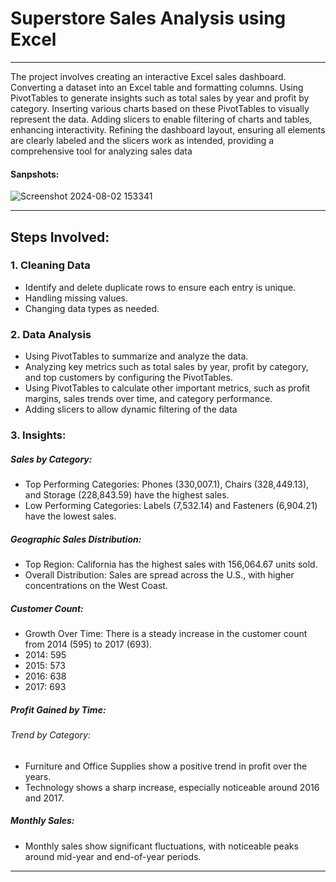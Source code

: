 # Superstore Sales Analysis using Excel
-------------------------------------------------------------

The project involves creating an interactive Excel sales dashboard. Converting a dataset into an Excel table and formatting columns. Using PivotTables to generate insights such as total sales by year and profit by category. Inserting various charts based on these PivotTables to visually represent the data. Adding slicers to enable filtering of charts and tables, enhancing interactivity. Refining the dashboard layout, ensuring all elements are clearly labeled and the slicers work as intended, providing a comprehensive tool for analyzing sales data

#### Sanpshots:
 ![Screenshot 2024-08-02 153341](https://github.com/user-attachments/assets/16e350ff-2471-48b6-b6d8-dc526ec8fcea)

 --------------------------------------------------------------------------------------------------------------------------------------------------
## Steps Involved:
### 1. Cleaning Data
- Identify and delete duplicate rows to ensure each entry is unique.
- Handling missing values.
- Changing data types as needed.

### 2. Data Analysis
- Using PivotTables to summarize and analyze the data.
- Analyzing key metrics such as total sales by year, profit by category, and top customers by configuring the PivotTables.
- Using PivotTables to calculate other important metrics, such as profit margins, sales trends over time, and category performance.
- Adding slicers to allow dynamic filtering of the data

### 3. Insights:
##### Sales by Category:
- Top Performing Categories: Phones (330,007.1), Chairs (328,449.13), and Storage (228,843.59) have the highest sales.
- Low Performing Categories: Labels (7,532.14) and Fasteners (6,904.21) have the lowest sales.

##### Geographic Sales Distribution:
- Top Region: California has the highest sales with 156,064.67 units sold.
- Overall Distribution: Sales are spread across the U.S., with higher concentrations on the West Coast.
##### Customer Count:
- Growth Over Time: There is a steady increase in the customer count from 2014 (595) to 2017 (693).
- 2014: 595
- 2015: 573
- 2016: 638
- 2017: 693

##### Profit Gained by Time:
###### Trend by Category:
- Furniture and Office Supplies show a positive trend in profit over the years.
- Technology shows a sharp increase, especially noticeable around 2016 and 2017.

##### Monthly Sales:
- Monthly sales show significant fluctuations, with noticeable peaks around mid-year and end-of-year periods.

----------------------------------------------------------------

